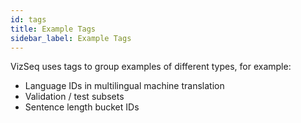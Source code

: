 ```yaml
---
id: tags
title: Example Tags
sidebar_label: Example Tags
---
```


VizSeq uses tags to group examples of different types, for example:
- Language IDs in multilingual machine translation
- Validation / test subsets
- Sentence length bucket IDs
